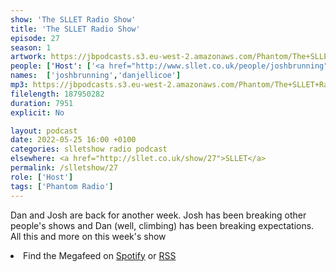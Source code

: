 ```yaml
---
show: 'The SLLET Radio Show'
title: 'The SLLET Radio Show'
episode: 27
season: 1
artwork: https://jbpodcasts.s3.eu-west-2.amazonaws.com/Phantom/The+SLLET+Radio+Show/2021-09-27+-+SLLET+radio+square.png
people: ['Host': ['<a href="http://www.sllet.co.uk/people/joshbrunning">Josh Brunning</a>', '<a href="http://www.sllet.co.uk/people/danjellicoe">Dan Jellicoe</a>']]
names:  ['joshbrunning','danjellicoe']
mp3: https://jbpodcasts.s3.eu-west-2.amazonaws.com/Phantom/The+SLLET+Radio+Show/2022-05-25+-+27.mp3
filelength: 187950282
duration: 7951
explicit: No

layout: podcast
date: 2022-05-25 16:00 +0100
categories: slletshow radio podcast
elsewhere: <a href="http://sllet.co.uk/show/27">SLLET</a>
permalink: /slletshow/27
role: ['Host']
tags: ['Phantom Radio']
---
```


Dan and Josh are back for another week. Josh has been breaking other people's shows and Dan (well, climbing) has been breaking expectations. All this and more on this week's show

<li>Find the Megafeed on <a href="https://open.spotify.com/show/1WGc6YCF3UfAL7E62gHLAS?si=eff5901deb8d498e">Spotify</a> or <a href="https://anchor.fm/s/849e58ac/podcast/rss">RSS</a></li>
